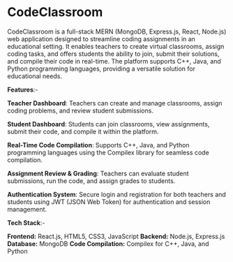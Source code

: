 # CodeClassroom
CodeClassroom is a full-stack MERN (MongoDB, Express.js, React, Node.js) web application designed to streamline coding assignments in an educational setting. It enables teachers to create virtual classrooms, assign coding tasks, and offers students the ability to join, submit their solutions, and compile their code in real-time. The platform supports C++, Java, and Python programming languages, providing a versatile solution for educational needs.

**Features**:-

**Teacher Dashboard**:
Teachers can create and manage classrooms, assign coding problems, and review student submissions.

**Student Dashboard**:
Students can join classrooms, view assignments, submit their code, and compile it within the platform.

**Real-Time Code Compilation**:
Supports C++, Java, and Python programming languages using the Compilex library for seamless code compilation.

**Assignment Review & Grading**:
Teachers can evaluate student submissions, run the code, and assign grades to students.

**Authentication System**:
Secure login and registration for both teachers and students using JWT (JSON Web Token) for authentication and session management.

**Tech Stack**:-

**Frontend:** React.js, HTML5, CSS3, JavaScript
**Backend:** Node.js, Express.js
**Database:** MongoDB
**Code Compilation:** Compilex for C++, Java, and Python
